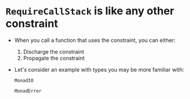 


# `RequireCallStack` is like any other constraint

 
- When you call a function that uses the constraint,
  you can either:

    1. Discharge the constraint
    2. Propagate the constraint


- Let's consider an example with types you may be
  more familiar with:
    
    `MonadIO`

    `MonadError`
